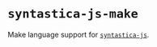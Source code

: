 # `syntastica-js-make`

Make language support for
[`syntastica-js`](https://www.npmjs.com/package/@syntastica/core).
